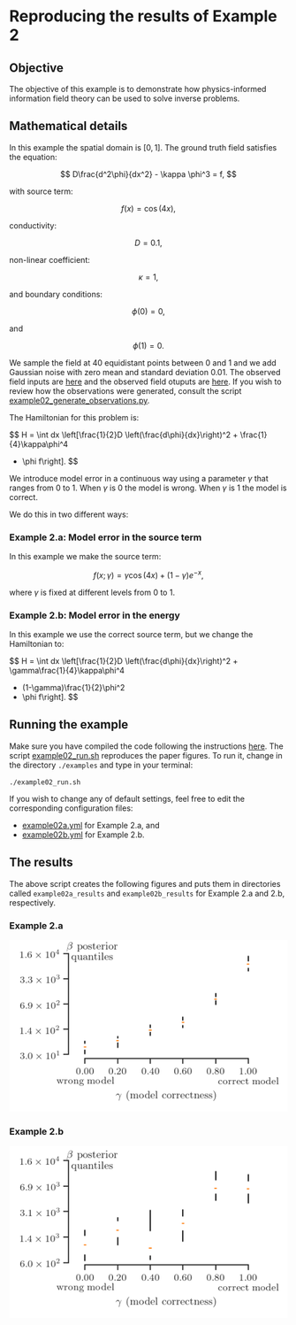# Reproducing the results of Example 2

## Objective
The objective of this example is to demonstrate how physics-informed information
field theory can be used to solve inverse problems.

## Mathematical details
In this example the spatial domain is $[0, 1]$.
The ground truth field satisfies the equation:

$$
D\frac{d^2\phi}{dx^2} - \kappa \phi^3  = f,
$$

with source term:

$$
f(x) = \cos(4x),
$$

conductivity:

$$
D = 0.1,
$$

non-linear coefficient:

$$
\kappa = 1,
$$

and boundary conditions:

$$
\phi(0) = 0, 
$$

and

$$
\phi(1) = 0.
$$

We sample the field at $40$ equidistant points between $0$ and $1$ and we add
Gaussian noise with zero mean and standard deviation $0.01$.
The observed field inputs are [here](example02_n=40_sigma=1.00e-02_0_x_obs.csv)
and the observed field otuputs are [here](example02_n=40_sigma=1.00e-02_0_x_obs.csv).
If you wish to review how the observations were generated, consult the script
[example02_generate_observations.py](./example02_generate_observations.py).

The Hamiltonian for this problem is:

$$
H = \int dx \left\[\frac{1}{2}D \left(\frac{d\phi}{dx}\right)^2 + \frac{1}{4}\kappa\phi^4
+ \phi f\right].
$$

We introduce model error in a continuous way using a parameter $\gamma$ that
ranges from $0$ to $1$.
When $\gamma$ is $0$ the model is wrong. When $\gamma$ is $1$ the model is correct.

We do this in two different ways:

### Example 2.a: Model error in the source term

In this example we make the source term:

$$
f(x;\gamma) = \gamma \cos(4x) + (1-\gamma)e^{-x},
$$

where $\gamma$ is fixed at different levels from $0$ to $1$.

### Example 2.b: Model error in the energy

In this example we use the correct source term, but we change the Hamiltonian to:

$$
H = \int dx \left\[\frac{1}{2}D \left(\frac{d\phi}{dx}\right)^2 + \gamma\frac{1}{4}\kappa\phi^4
+ (1-\gamma)\frac{1}{2}\phi^2
+ \phi f\right].
$$

## Running the example

Make sure you have compiled the code following the instructions 
[here](../README.md).
The script [example02_run.sh](./example02_run.sh) reproduces the paper figures.
To run it, change in the directory `./examples` and type in your terminal:
```
./example02_run.sh
```

If you wish to change any of default settings, feel free to edit the 
corresponding configuration files:
+ [example02a.yml](./example02a.yml) for Example 2.a, and
+ [example02b.yml](./example02b.yml) for Example 2.b.

## The results

The above script creates the following figures and puts them in directories
called `example02a_results` and `example02b_results` for Example 2.a and 2.b,
respectively.

### Example 2.a

![Example 2.a](./paper_figures/example02a.png)

### Example 2.b

![Example 2.b](./paper_figures/example02b.png)
